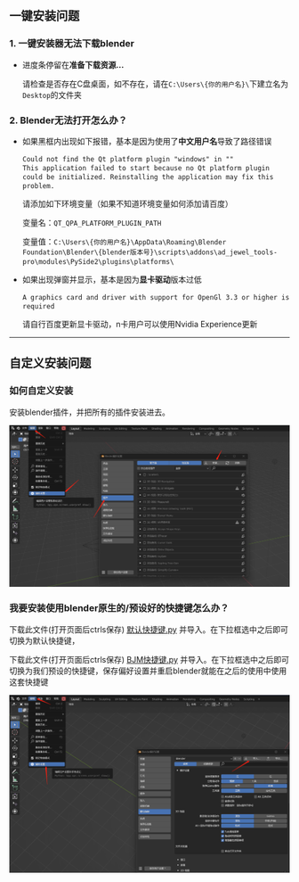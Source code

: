 ## 一键安装问题

### 1. 一键安装器无法下载blender

+ 进度条停留在**准备下载资源...**

  请检查是否存在C盘桌面，如不存在，请在`C:\Users\{你的用户名}\`下建立名为`Desktop`的文件夹

### 2. Blender无法打开怎么办？

+ 如果黑框内出现如下报错，基本是因为使用了**中文用户名**导致了路径错误

  ```
  Could not find the Qt platform plugin "windows" in ""
  This application failed to start because no Qt platform plugin could be initialized. Reinstalling the application may fix this problem.
  ```

  请添加如下环境变量（如果不知道环境变量如何添加请百度）

  变量名：`QT_QPA_PLATFORM_PLUGIN_PATH`

  变量值：`C:\Users\{你的用户名}\AppData\Roaming\Blender Foundation\Blender\{blender版本号}\scripts\addons\ad_jewel_tools-pro\modules\PySide2\plugins\platforms\`

+ 如果出现弹窗并显示，基本是因为**显卡驱动**版本过低

  ```
  A graphics card and driver with support for OpenGl 3.3 or higher is required
  ```

  请自行百度更新显卡驱动，n卡用户可以使用Nvidia Experience更新

---

## 自定义安装问题

### 如何自定义安装

安装blender插件，并把所有的插件安装进去。

![keymap](./res/addon.png)

### 我要安装使用blender原生的/预设好的快捷键怎么办？

下载此文件(打开页面后ctrls保存) [默认快捷键.py](https://gitee.com/atticus-lv/bjm-document/raw/master/docs/QA/res/默认快捷键.py) 并导入。在下拉框选中之后即可切换为默认快捷键，

下载此文件(打开页面后ctrls保存) [BJM快捷键.py](https://gitee.com/atticus-lv/bjm-document/raw/master/docs/QA/res/BJM快捷键.py) 并导入。在下拉框选中之后即可切换为我们预设的快捷键，保存偏好设置并重启blender就能在之后的使用中使用这套快捷键

![keymap](./res/keymap.png)



